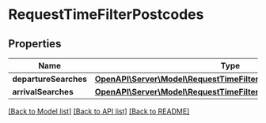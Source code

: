 # RequestTimeFilterPostcodes

## Properties
Name | Type | Description | Notes
------------ | ------------- | ------------- | -------------
**departureSearches** | [**OpenAPI\Server\Model\RequestTimeFilterPostcodesDepartureSearch**](RequestTimeFilterPostcodesDepartureSearch.md) |  | [optional] 
**arrivalSearches** | [**OpenAPI\Server\Model\RequestTimeFilterPostcodesArrivalSearch**](RequestTimeFilterPostcodesArrivalSearch.md) |  | [optional] 

[[Back to Model list]](../README.md#documentation-for-models) [[Back to API list]](../README.md#documentation-for-api-endpoints) [[Back to README]](../README.md)


